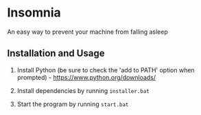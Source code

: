 # Insomnia
An easy way to prevent your machine from falling asleep

## Installation and Usage
1. Install Python (be sure to check the 'add to PATH' option when prompted) - https://www.python.org/downloads/

2. Install dependencies by running `installer.bat`

3. Start the program by running `start.bat`
